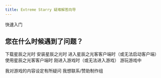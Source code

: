 ```yaml
---
title: Extreme Starry 疑难解答向导
---
```


<GuideButton to="/QuickStart/">快速入门</GuideButton>

<!--

<GuideButton to="/FAQ/Error/">我无法正常打开游戏</GuideButton>
<GuideButton to="/FAQ/Problem/">我在游戏过程中遇到了问题</GuideButton> -->

## 您在什么时候遇到了问题？

<GuideButton to="/FAQ/DownloadingES/">下载星辰之光时</GuideButton>
<GuideButton to="/FAQ/InstallingES/">安装星辰之光时</GuideButton>
<GuideButton to="/FAQ/LaunchingESClient/">进入星辰之光客客户端时（或无法启动客户端）</GuideButton>
<GuideButton to="/FAQ/UsingESClient/">使用星辰之光客客户端时</GuideButton>
<GuideButton to="/FAQ/LaunchingES/">刚进入游戏时（或无法进入游戏）</GuideButton>
<GuideButton to="/FAQ/PlayingES/">游玩游戏中</GuideButton>

<GuideButton to="/FAQ/Question/">我对游戏的内容设定有所疑问</GuideButton>
<GuideButton to="/FAQ/Support/">我想联系/赞助制作组</GuideButton>
